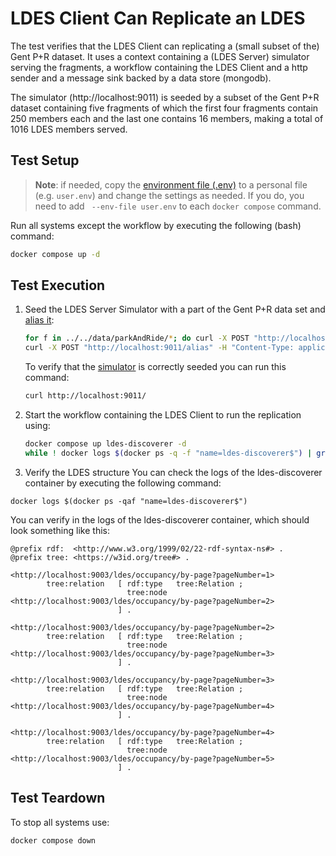 # LDES Client Can Replicate an LDES

The test verifies that the LDES Client can replicating a (small subset of the) Gent P+R dataset. It uses a context
containing a (LDES Server) simulator serving the fragments, a workflow containing the LDES Client and a http sender and
a message sink backed by a data store (mongodb).

The simulator (http://localhost:9011) is seeded by a subset of the Gent P+R dataset containing five fragments of which
the first four fragments contain 250 members each and the last one contains 16 members, making a total of 1016 LDES
members served.

## Test Setup

> **Note**: if needed, copy the [environment file (.env)](./.env) to a personal file (e.g. `user.env`) and change the
> settings as needed. If you do, you need to add ` --env-file user.env` to each `docker compose` command.

Run all systems except the workflow by executing the following (bash) command:

```bash
docker compose up -d
```

## Test Execution

1. Seed the LDES Server Simulator with a part of the Gent P+R data set and [alias it](./create-alias.json):
    ```bash
    for f in ../../data/parkAndRide/*; do curl -X POST "http://localhost:9011/ldes" -H "Content-Type: text/turtle" -d "@$f"; done
    curl -X POST "http://localhost:9011/alias" -H "Content-Type: application/json" -d '@data/create-alias.json'
    ```
   To verify that the [simulator](http://localhost:9011/) is correctly seeded you can run this command:
    ```bash
    curl http://localhost:9011/
   ```

2. Start the workflow containing the LDES Client to run the replication using:
    ```bash
    docker compose up ldes-discoverer -d
    while ! docker logs $(docker ps -q -f "name=ldes-discoverer$") | grep 'Started Application in' ; do sleep 1; done
    ```
   
3. Verify the LDES structure
You can check the logs of the ldes-discoverer container by executing the following command:
```shell
docker logs $(docker ps -qaf "name=ldes-discoverer$")
```

You can verify in the logs of the ldes-discoverer container, which should look something like this:
```turtle
@prefix rdf:  <http://www.w3.org/1999/02/22-rdf-syntax-ns#> .
@prefix tree: <https://w3id.org/tree#> .

<http://localhost:9003/ldes/occupancy/by-page?pageNumber=1>
        tree:relation   [ rdf:type   tree:Relation ;
                          tree:node  <http://localhost:9003/ldes/occupancy/by-page?pageNumber=2>
                        ] .

<http://localhost:9003/ldes/occupancy/by-page?pageNumber=2>
        tree:relation   [ rdf:type   tree:Relation ;
                          tree:node  <http://localhost:9003/ldes/occupancy/by-page?pageNumber=3>
                        ] .
                        
<http://localhost:9003/ldes/occupancy/by-page?pageNumber=3>
        tree:relation   [ rdf:type   tree:Relation ;
                          tree:node  <http://localhost:9003/ldes/occupancy/by-page?pageNumber=4>
                        ] .
                        
<http://localhost:9003/ldes/occupancy/by-page?pageNumber=4>
        tree:relation   [ rdf:type   tree:Relation ;
                          tree:node  <http://localhost:9003/ldes/occupancy/by-page?pageNumber=5>
                        ] .
```

## Test Teardown
To stop all systems use:
```bash
docker compose down
```